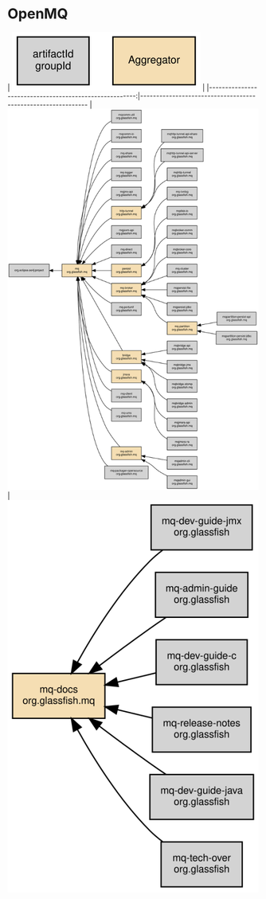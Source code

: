 # OpenMQ

| ![legend](imgs/mq/legend.svg)                         |
|-------------------------------------------------------:|-------------------------------------------------------------
| ![modules parenthood](imgs/mq/modules-parenthood.svg) | ![doc modules parenthood](imgs/mq/doc-modules-parenthood.svg)

